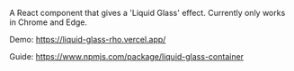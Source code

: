 A React component that gives a 'Liquid Glass' effect. Currently only works in Chrome and Edge.

Demo: https://liquid-glass-rho.vercel.app/

Guide: https://www.npmjs.com/package/liquid-glass-container
